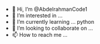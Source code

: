 - 👋 Hi, I’m @AbdelrahmanCode1
- 👀 I’m interested in ... 
- 🌱 I’m currently learning ... python
- 💞️ I’m looking to collaborate on ...
- 📫 How to reach me ...

<!---
AbdelrahmanCode1/AbdelrahmanCode1 is a ✨ special ✨ repository because its `README.md` (this file) appears on your GitHub profile.
You can click the Preview link to take a look at your changes.
--->
